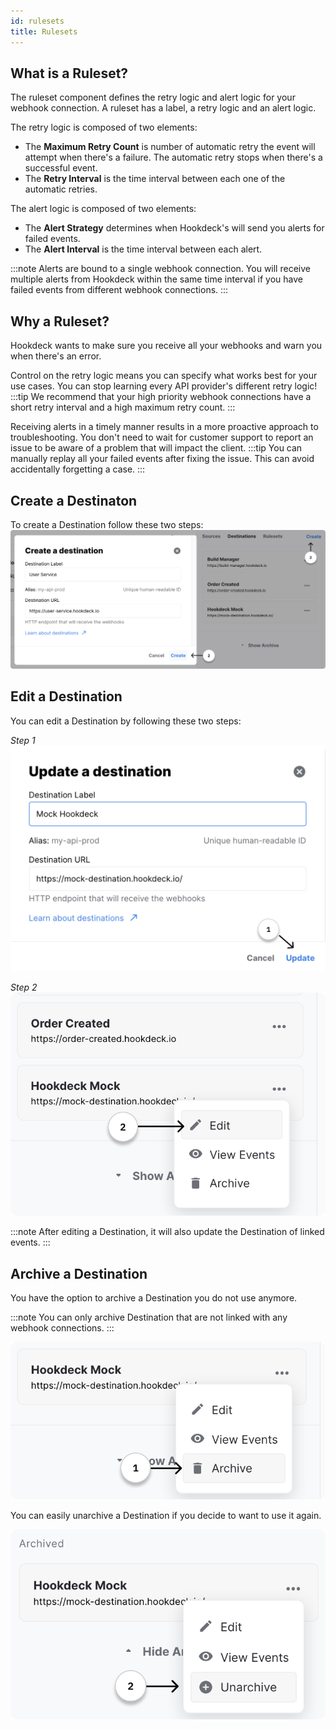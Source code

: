 ```yaml
---
id: rulesets
title: Rulesets
---
```


## What is a Ruleset?

The ruleset component defines the retry logic and alert logic for your webhook connection. A ruleset has a label, a retry logic and an alert logic.

The retry logic is composed of two elements:

- The **Maximum Retry Count** is number of automatic retry the event will attempt when there's a failure. The automatic retry stops when there's a successful event.
- The **Retry Interval** is the time interval between each one of the automatic retries.

The alert logic is composed of two elements:

- The **Alert Strategy** determines when Hookdeck's will send you alerts for failed events.
- The **Alert Interval** is the time interval between each alert.

:::note
Alerts are bound to a single webhook connection. You will receive multiple alerts from Hookdeck within the same time interval if you have failed events from different webhook connections.
:::

## Why a Ruleset?

Hookdeck wants to make sure you receive all your webhooks and warn you when there's an error.

Control on the retry logic means you can specify what works best for your use cases. You can stop learning every API provider's different retry logic!  
:::tip
We recommend that your high priority webhook connections have a short retry interval and a high maximum retry count.
:::

Receiving alerts in a timely manner results in a more proactive approach to troubleshooting. You don't need to wait for customer support to report an issue to be aware of a problem that will impact the client.
:::tip
You can manually replay all your failed events after fixing the issue. This can avoid accidentally forgetting a case.
:::

## Create a Destinaton

To create a Destination follow these two steps:
![Hookdeck_Create_A_Destination](../static/img/webhook-connections/wcDestination/create_a_destination_1.png)

## Edit a Destination

You can edit a Destination by following these two steps:

_Step 1_
![Hookdeck_Update_A_Destination_1](../static/img/webhook-connections/wcDestination/update_a_destination_1.png)

_Step 2_
![Hookdeck_Update_A_Destination_2](../static/img/webhook-connections/wcDestination/update_a_destination_2.png)

:::note
After editing a Destination, it will also update the Destination of linked events.
:::

## Archive a Destination

You have the option to archive a Destination you do not use anymore.

:::note
You can only archive Destination that are not linked with any webhook connections.
:::

![Hookdeck_Archive_A_Destination](../static/img/webhook-connections/wcDestination/archive_a_destination_1.png)

You can easily unarchive a Destination if you decide to want to use it again.

![Hookdeck_Unarchive_A_Destination](../static/img/webhook-connections/wcDestination/archive_a_destination_2.png)
